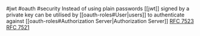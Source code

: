 #jwt #oauth #security 
Instead of using plain passwords [[jwt]] signed by a private key can be utilised by [[oauth-roles#User|users]] to authenticate against [[oauth-roles#Authorization Server|Authorization Server]]
[RFC 7523](https://www.rfc-editor.org/rfc/rfc7523)
[RFC 7521](https://www.rfc-editor.org/rfc/rfc7521)